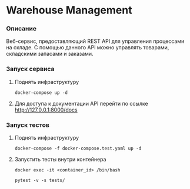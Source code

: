 # Warehouse Management

### Описание
Веб-сервис, предоставляющий REST API для управления процессами на складе. 
С помощью данного API можно управлять товарами, складскими запасами и заказами.

### Запуск сервиса
1. Поднять инфраструктуру
   ``` commandline
   docker-compose up -d
   ```
2. Для доступа к документации API перейти по ссылке http://127.0.0.1:8000/docs

### Запуск тестов
1. Поднять инфраструктуру
   ``` commandline
   docker-compose -f docker-compose.test.yaml up -d
   ```
2. Запустить тесты внутри контейнера
   ``` commandline
   docker exec -it <container_id> /bin/bash
   ```
   ``` commandline
   pytest -v -s tests/
   ```
